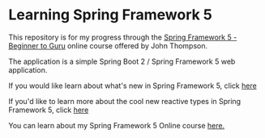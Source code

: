 # Learning Spring Framework 5

This repository is for my progress through the [Spring Framework 5 - Beginner to Guru](https://courses.springframework.guru/p/spring-framework-5-begginer-to-guru) online course offered by John Thompson. 

The application is a simple Spring Boot 2 / Spring Framework 5 web application.

If you would like learn about what's new in Spring Framework 5, click [here](https://springframework.guru/what-is-new-with-spring-framework-5/)

If you'd like to learn more about the cool new reactive types in Spring Framework 5, click [here](https://springframework.guru/spring-web-reactive/)

You can learn about my Spring Framework 5 Online course [here.](https://courses.springframework.guru/p/spring-framework-5-begginer-to-guru)
